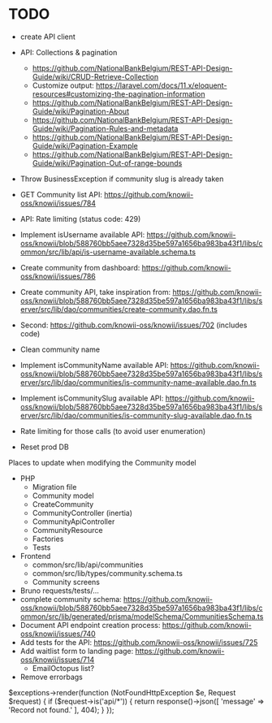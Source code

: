 # TODO

- create API client
- API: Collections & pagination
  - https://github.com/NationalBankBelgium/REST-API-Design-Guide/wiki/CRUD-Retrieve-Collection
  - Customize output: https://laravel.com/docs/11.x/eloquent-resources#customizing-the-pagination-information
  - https://github.com/NationalBankBelgium/REST-API-Design-Guide/wiki/Pagination-About
  - https://github.com/NationalBankBelgium/REST-API-Design-Guide/wiki/Pagination-Rules-and-metadata
  - https://github.com/NationalBankBelgium/REST-API-Design-Guide/wiki/Pagination-Example
  - https://github.com/NationalBankBelgium/REST-API-Design-Guide/wiki/Pagination-Out-of-range-bounds
- Throw BusinessException if community slug is already taken
- GET Community list API: https://github.com/knowii-oss/knowii/issues/784
- API: Rate limiting (status code: 429)
- Implement isUsername available API: https://github.com/knowii-oss/knowii/blob/588760bb5aee7328d35be597a1656ba983ba43f1/libs/common/src/lib/api/is-username-available.schema.ts
- Create community from dashboard: https://github.com/knowii-oss/knowii/issues/786
- Create community API, take inspiration from: https://github.com/knowii-oss/knowii/blob/588760bb5aee7328d35be597a1656ba983ba43f1/libs/server/src/lib/dao/communities/create-community.dao.fn.ts
- Second: https://github.com/knowii-oss/knowii/issues/702 (includes code)
- Clean community name
- Implement isCommunityName available API: https://github.com/knowii-oss/knowii/blob/588760bb5aee7328d35be597a1656ba983ba43f1/libs/server/src/lib/dao/communities/is-community-name-available.dao.fn.ts
- Implement isCommunitySlug available API: https://github.com/knowii-oss/knowii/blob/588760bb5aee7328d35be597a1656ba983ba43f1/libs/server/src/lib/dao/communities/is-community-slug-available.dao.fn.ts
- Rate limiting for those calls (to avoid user enumeration)

- Reset prod DB

Places to update when modifying the Community model

- PHP
  - Migration file
  - Community model
  - CreateCommunity
  - CommunityController (inertia)
  - CommunityApiController
  - CommunityResource
  - Factories
  - Tests
- Frontend
  - common/src/lib/api/communities
  - common/src/lib/types/community.schema.ts
  - Community screens
- Bruno requests/tests/...
- complete community schema: https://github.com/knowii-oss/knowii/blob/588760bb5aee7328d35be597a1656ba983ba43f1/libs/common/src/lib/generated/prisma/modelSchema/CommunitiesSchema.ts
- Document API endpoint creation process: https://github.com/knowii-oss/knowii/issues/740
- Add tests for the API: https://github.com/knowii-oss/knowii/issues/725
- Add waitlist form to landing page: https://github.com/knowii-oss/knowii/issues/714
  - EmailOctopus list?
- Remove errorbags

$exceptions->render(function (NotFoundHttpException $e, Request $request) {
  if ($request->is('api/\*')) {
return response()->json([
'message' => 'Record not found.'
], 404);
}
});

